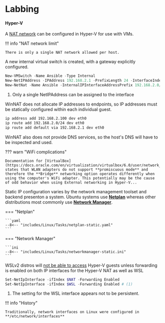 # Labbing

#### Hyper-V

A [NAT network](https://learn.microsoft.com/en-us/virtualization/hyper-v-on-windows/user-guide/setup-nat-network) can be configured in Hyper-V for use with VMs.


!!! info "NAT network limit"

    There is only a single NAT network allowed per host.

A new internal virtual switch is created, with a gateway explicitly configured.

``` powershell
New-VMSwitch -Name Ansible -Type Internal
New-NetIPAddress -IPAddress 192.168.2.1 -PrefixLength 24 -InterfaceIndex 14 # (1)
New-NetNat -Name Ansible -InternalIPInterfaceAddressPrefix 192.168.2.0/24
```

1. Only a single NetIPAddress can be assigned to the interface

WinNAT does not allocate IP addresses to endpoints, so IP addresses must be statically configured within each individual guest.

```sh
ip address add 192.168.2.100 dev eth0
ip route add 192.168.2.0/24 dev eth0
ip route add default via 192.168.2.1 dev eth0
```

WinNAT also does not provide DNS services, so the host's DNS will have to be inspected and used.

??? warn "WiFi complications"

    Documentation for [VirtualBox](https://docs.oracle.com/en/virtualization/virtualbox/6.0/user/network_bridged.html) states that WLAN adapters do not support **promiscuous mode** and therefore the **Bridge** networking option operates differently when using the computer's WiFi adapter. This potentially may be the cause of odd behavior when using External networking in Hyper-V...

Static IP configuration varies by the network management toolset and backend presenton a system. 
Ubuntu systems use [**Netplan**](../../Linux/Network#netplan) whereas other distributions most commonly use [**Network Manager**](../../Linux/Network#networkmanager).

=== "Netplan"

    ```yaml
    --8<-- "includes/Linux/Tasks/netplan-static.yaml"
    ```

=== "Network Manager"

    ```ini
    --8<-- "includes/Linux/Tasks/networkmanager-static.ini"
    ```

WSLv2 distros will [not be able to access](https://github.com/microsoft/WSL/issues/4288) Hyper-V guests unless forwarding is enabled on both IP interfaces for the Hyper-V NAT as well as WSL

``` powershell
Set-NetIpInterface -ifIndex $NAT -Forwarding Enabled
Set-NetIpInterface -ifIndex $WSL -Forwarding Enabled # (1)
```

1. The setting for the WSL interface appears not to be persistent.

!!! info "History"

    Traditionally, network interfaces on Linux were configured in **/etc/network/interfaces**
